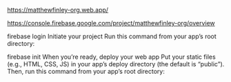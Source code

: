 https://matthewfinley-org.web.app/

https://console.firebase.google.com/project/matthewfinley-org/overview


firebase login
Initiate your project
Run this command from your app’s root directory:

firebase init
When you’re ready, deploy your web app
Put your static files (e.g., HTML, CSS, JS) in your app’s deploy directory (the default is “public”). Then, run this command from your app’s root directory:


